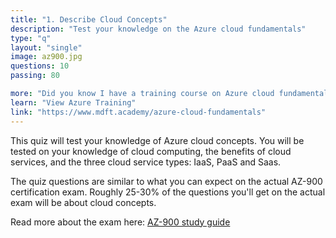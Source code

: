 ```yaml
---
title: "1. Describe Cloud Concepts"
description: "Test your knowledge on the Azure cloud fundamentals"
type: "q"
layout: "single"
image: az900.jpg
questions: 10
passing: 80

more: "Did you know I have a training course on Azure cloud fundamentals?"
learn: "View Azure Training"
link: "https://www.mdft.academy/azure-cloud-fundamentals"
---
```


This quiz will test your knowledge of Azure cloud concepts. You will be tested on your knowledge of cloud computing, the benefits of cloud services, and the three cloud service types: IaaS, PaaS and Saas.

The quiz questions are similar to what you can expect on the actual AZ-900 certification exam. Roughly 25-30% of the questions you'll get on the actual exam will be about cloud concepts. 

Read more about the exam here: [AZ-900 study guide](https://learn.microsoft.com/en-us/credentials/certifications/resources/study-guides/az-900)
